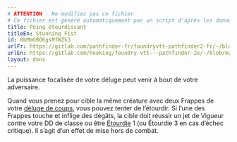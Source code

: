 ```yaml
---
# ATTENTION : Ne modifiez pas ce fichier
# Ce fichier est généré automatiquement par un script d'après les données du module Foundry VTT officiel et de sa traduction
title: Poing étourdissant
titleEn: Stunning Fist
id: 8bMmGBO6gsMfWZk3
urlFr: https://gitlab.com/pathfinder-fr/foundryvtt-pathfinder2-fr/-/blob/master/data/feats/8bMmGBO6gsMfWZk3.htm
urlEn: https://gitlab.com/hooking/foundry-vtt---pathfinder-2e/-/blob/master/packs/data/feats.db/stunning-fist.json
layout: dons
---
```

La puissance focalisée de votre déluge peut venir à bout de votre adversaire.

Quand vous prenez pour cible la même créature avec deux Frappes de votre [déluge de coups](../actions/déluge-de-coups.html), vous pouvez tenter de l’étourdir. Si l’une des Frappes touche et inflige des dégâts, la cible doit réussir un jet de Vigueur contre votre DD de classe ou être [Étourdie](../conditions/étourdi.html) 1 (ou Étourdie 3 en cas d’échec critique). Il s’agit d’un effet de mise hors de combat.
